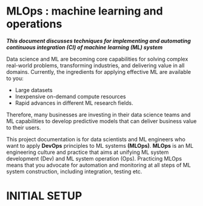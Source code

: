# MLOps : machine learning and operations
***This document discusses techniques for implementing and automating continuous integration (CI) of machine learning (ML) system***  

Data science and ML are becoming core capabilities for solving complex real-world problems, transforming industries, and delivering value in all domains. Currently, the ingredients for applying effective ML are available to you:
  * Large datasets
  * Inexpensive on-demand compute resources
  * Rapid advances in different ML research fields.

Therefore, many businesses are investing in their data science teams and ML capabilities to develop predictive models that can deliver business value to their users.

This project documentation is for data scientists and ML engineers who want to apply **DevOps** principles to ML systems **(MLOps)**. **MLOps** is an ML engineering culture and practice that aims at unifying ML system development (Dev) and ML system operation (Ops). Practicing MLOps means that you advocate for automation and monitoring at all steps of ML system construction, including integration, testing etc.

# INITIAL SETUP
